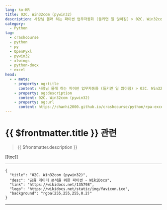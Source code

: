 ```yaml
---
lang: ko-KR
title: 02C. Win32com (pywin32) 
description: 사장님 몰래 하는 파이썬 업무자동화 (들키면 일 많아짐) > 02C. Win32com (pywin32) 
category:
  - Python
tag: 
  - crashcourse
  - python
  - py
  - OpenPyxl
  - pywin32
  - xlwings
  - python-docx
  - excel
head:
  - - meta:
    - property: og:title
      content: 사장님 몰래 하는 파이썬 업무자동화 (들키면 일 많아짐) > 02C. Win32com (pywin32) 
    - property: og:description
      content: 02C. Win32com (pywin32) 
    - property: og:url
      content: https://chanhi2000.github.io/crashcourse/python/rpa-excel/02c.html
---
```


# {{ $frontmatter.title }} 관련

> {{ $frontmatter.description }}

[[toc]]

---

```component VPCard
{
  "title": "02C. Win32com (pywin32)",
  "desc": "금융 데이터 분석을 위한 파이썬 - WikiDocs",
  "link": "https://wikidocs.net/135798",
  "logo": "https://wikidocs.net/static/img/favicon.ico",
  "background": "rgba(255,255,255,0.2)"
}
```

---

<TagLinks />
